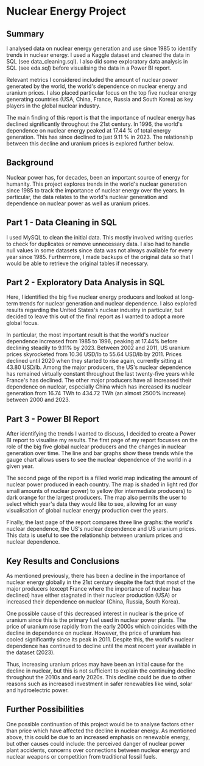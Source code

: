 # Nuclear Energy Project

## Summary

I analysed data on nuclear energy generation and use since 1985 to identify trends in nuclear energy. I used a Kaggle dataset and cleaned the data in SQL (see data_cleaning.sql). I also did some exploratory data analysis in SQL (see eda.sql) before visualising the data in a Power BI report.

Relevant metrics I considered included the amount of nuclear power generated by the world, the world's dependence on nuclear energy and uranium prices. I also placed particular focus on the top five nuclear energy generating countries (USA, China, France, Russia and South Korea) as key players in the global nuclear industry.

The main finding of this report is that the importance of nuclear energy has declined significantly throughout the 21st century. In 1996, the world's dependence on nuclear energy peaked at 17.44 % of total energy generation. This has since declined to just 9.11 % in 2023. The relationship between this decline and uranium prices is explored further below.

## Background

Nuclear power has, for decades, been an important source of energy for humanity. This project explores trends in the world's nuclear generation since 1985 to track the importance of nuclear energy over the years. In particular, the data relates to the world's nuclear generation and dependence on nuclear power as well as uranium prices.

## Part 1 - Data Cleaning in SQL

I used MySQL to clean the initial data. This mostly involved writing queries to check for duplicates or remove unnecessary data. I also had to handle null values in some datasets since data was not always available for every year since 1985. Furthermore, I made backups of the original data so that I would be able to retrieve the original tables if necessary.

## Part 2 - Exploratory Data Analysis in SQL

Here, I identified the big five nuclear energy producers and looked at long-term trends for nuclear generation and nuclear dependence. I also explored results regarding the United States's nuclear industry in particular, but decided to leave this out of the final report as I wanted to adopt a more global focus.

In particular, the most important result is that the world's nuclear dependence increased from 1985 to 1996, peaking at 17.44% before declining steadily to 9.11% by 2023. Between 2002 and 2011, US uranium prices skyrocketed from 10.36 USD/lb to 55.64 USD/lb by 2011. Prices declined until 2020 when they started to rise again, currently sitting at 43.80 USD/lb. Among the major producers, the US's nuclear dependence has remained virtually constant throughout the last twenty-five years while France's has declined. The other major producers have all increased their dependence on nuclear, especially China which has increased its nuclear generation from 16.74 TWh to 434.72 TWh (an almost 2500% increase) between 2000 and 2023.

## Part 3 - Power BI Report

After identifying the trends I wanted to discuss, I decided to create a Power BI report to visualise my results. The first page of my report focusses on the role of the big five global nuclear producers and the changes in nuclear generation over time. The line and bar graphs show these trends while the gauge chart allows users to see the nuclear dependence of the world in a given year.

The second page of the report is a filled world map indicating the amount of nuclear power produced in each country. The map is shaded in light red (for small amounts of nuclear power) to yellow (for intermediate producers) to dark orange for the largest producers. The map also permits the user to select which year's data they would like to see, allowing for an easy visualisation of global nuclear energy production over the years.

Finally, the last page of the report compares three line graphs: the world's nuclear dependence, the US's nuclear dependence and US uranium prices. This data is useful to see the relationship between uranium prices and nuclear dependence.

## Key Results and Conclusions

As mentioned previously, there has been a decline in the importance of nuclear energy globally in the 21st century despite the fact that most of the major producers (except France where the importance of nuclear has declined) have either stagnated in their nuclear production (USA) or increased their dependence on nuclear (China, Russia, South Korea).

One possible cause of this decreased interest in nuclear is the price of uranium since this is the primary fuel used in nuclear power plants. The price of uranium rose rapidly from the early 2000s which coincides with the decline in dependence on nuclear. However, the price of uranium has cooled significantly since its peak in 2011. Despite this, the world's nuclear dependence has continued to decline until the most recent year available in the dataset (2023).

Thus, increasing uranium prices may have been an initial cause for the decline in nuclear, but this is not sufficient to explain the continuing decline throughout the 2010s and early 2020s. This decline could be due to other reasons such as increased investment in safer renewables like wind, solar and hydroelectric power.

## Further Possibilities

One possible continuation of this project would be to analyse factors other than price which have affected the decline in nuclear energy. As mentioned above, this could be due to an increased emphasis on renewable energy, but other causes could include: the perceived danger of nuclear power plant accidents, concerns over connections between nuclear energy and nuclear weapons or competition from traditional fossil fuels.
